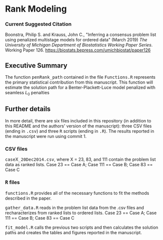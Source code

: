 # Rank Modeling

### Current Suggested Citation

Boonstra, Philip S. and Krauss, John C., "Inferring a consensus problem list using penalized multistage models for ordered data" (March 2019) *The University of Michigan Department of Biostatistics Working Paper Series*. Working Paper 126.
https://biostats.bepress.com/umichbiostat/paper126


## Executive Summary
The function <samp>penRank_path</samp> contained in the file <samp>Functions.R</samp> represents the primary statistical contribution from this manuscript. This function will estimate the solution path for a Benter-Plackett-Luce model penalized with seamless $L_0$ penalties

## Further details

In more detail, there are six files included in this repository (in addition to this README and the authors' version of the manuscript): three CSV files (ending in <samp>.csv</samp>) and three <samp>R</samp> scripts (ending in  <samp>.R</samp>). The results reported in the manuscript were run using commit 1.

### CSV files

<samp>case</samp>X<samp>_20Dec2014.csv</samp>, where X = 23, 83, and 111 contain the problem list data as ranked lists. Case 23 == Case A; Case 111 == Case B; Case 83 == Case C

### <samp>R</samp> files

<samp>functions.R</samp> provides all of the necessary functions to fit the methods described in the paper. 

<samp>gather_data.R</samp> reads in the problem list data from the .csv files and recharacterizes from ranked lists to ordered lists. Case 23 == Case A; Case 111 == Case B; Case 83 == Case C

<samp>fit_model.R</samp> calls the previous two scripts and then calculates the solution paths and creates the tables and figures reported in the manuscript. 